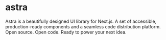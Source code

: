 # astra
Astra is a beautifully designed UI library for Next.js. A set of accessible, production-ready components and a seamless code distribution platform. Open source. Open code. Ready to power your next idea.
